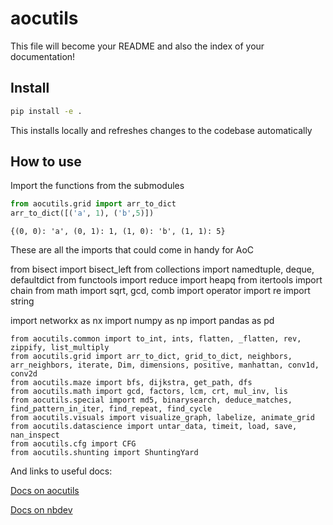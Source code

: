 aocutils
================

<!-- WARNING: THIS FILE WAS AUTOGENERATED! DO NOT EDIT! -->

This file will become your README and also the index of your
documentation!

## Install

``` sh
pip install -e .
```

This installs locally and refreshes changes to the codebase
automatically

## How to use

Import the functions from the submodules

``` python
from aocutils.grid import arr_to_dict
arr_to_dict([('a', 1), ('b',5)])
```

    {(0, 0): 'a', (0, 1): 1, (1, 0): 'b', (1, 1): 5}

These are all the imports that could come in handy for AoC

from bisect import bisect_left from collections import namedtuple,
deque, defaultdict from functools import reduce import heapq from
itertools import chain from math import sqrt, gcd, comb import operator
import re import string

import networkx as nx import numpy as np import pandas as pd

    from aocutils.common import to_int, ints, flatten, _flatten, rev, zippify, list_multiply
    from aocutils.grid import arr_to_dict, grid_to_dict, neighbors, arr_neighbors, iterate, Dim, dimensions, positive, manhattan, conv1d, conv2d
    from aocutils.maze import bfs, dijkstra, get_path, dfs
    from aocutils.math import gcd, factors, lcm, crt, mul_inv, lis
    from aocutils.special import md5, binarysearch, deduce_matches, find_pattern_in_iter, find_repeat, find_cycle
    from aocutils.visuals import visualize_graph, labelize, animate_grid
    from aocutils.datascience import untar_data, timeit, load, save, nan_inspect
    from aocutils.cfg import CFG
    from aocutils.shunting import ShuntingYard

And links to useful docs:

[Docs on aocutils](https://jvanelteren.github.io/aocutils/)

[Docs on nbdev](https://nbdev.fast.ai/explanations/directives.html)
